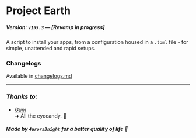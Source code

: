 # Project Earth 
##### Version: `v155.3` — *[Revamp in progress]*
A script to install your apps, from a configuration housed in a `.toml` file - for simple, unattended and rapid setups. 


### Changelogs 
Available in  [changelogs.md](https://github.com/4urora3night/earth/blob/tera/changelog.md)
	
---
### *Thanks to:*
- [*Gum*](https://github.com/charmbracelet/gum) \
	➜ All the eyecandy. 👀
	
##### Made by `4urora3night` for a better quality of life 🌟
